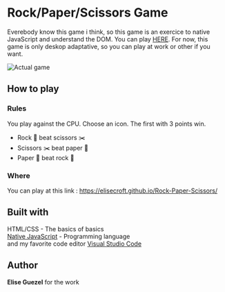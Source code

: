 # Rock/Paper/Scissors Game

Everebody know this game i think, so this game is an exercice to native JavaScript and understand the DOM. You can play [HERE](https://elisecroft.github.io/Rock-Paper-Scissors/). For now, this game is only deskop adaptative, so you can play at work or other if you want.

![Actual game](https://zupimages.net/up/19/40/en44.png)

## How to play

### Rules 

You play against the CPU. Choose an icon. The first with 3 points win.

-   Rock 💎 beat scissors ✂️
-   Scissors ✂️ beat paper 🧻
-   Paper 🧻 beat rock 💎

### Where

You can play at this link : https://elisecroft.github.io/Rock-Paper-Scissors/

## Built with

HTML/CSS - The basics of basics  
[Native JavaScript](https://developer.mozilla.org/en-US/docs/Web/JavaScript) -  Programming language  
and my favorite code editor [Visual Studio Code](https://code.visualstudio.com/)

## Author

**Elise Guezel** for the work
